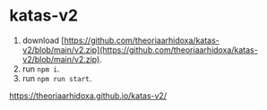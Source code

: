 # katas-v2

1. download [https://github.com/theoriaarhidoxa/katas-v2/blob/main/v2.zip](https://github.com/theoriaarhidoxa/katas-v2/blob/main/v2.zip).
2. run `npm i`.
3. run `npm run start`.

https://theoriaarhidoxa.github.io/katas-v2/
